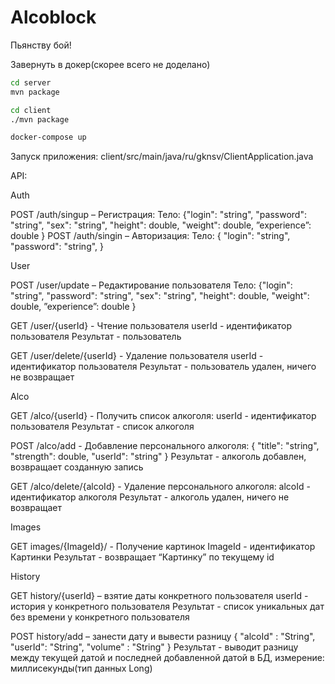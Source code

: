 # Alcoblock
Пьянству бой!

Завернуть в докер(скорее всего не доделано)
```bash
cd server
mvn package
```
```bash
cd client
./mvn package
```
```bash
docker-compose up
```

Запуск приложения:
client/src/main/java/ru/gknsv/ClientApplication.java

API:

Auth

POST /auth/singup – Регистрация:
Тело:
{"login": "string",
"password": "string",
"sex": "string",
"height": double,
"weight": double,
”experience”: double
}
POST /auth/singin – Авторизация:
Тело:
{
"login": "string",
"password": "string",
}

User

POST /user/update – Редактирование пользователя
Тело:
{"login": "string",
"password": "string",
"sex": "string",
"height": double,
"weight": double,
”experience”: double
}
‌

GET /user/{userId} - Чтение пользователя
userId - идентификатор пользователя
Результат - пользователь
‌

GET /user/delete/{userId} - Удаление пользователя
userId - идентификатор пользователя
Результат - пользователь удален, ничего не возвращает

Alco

GET /alco/{userId} - Получить список алкоголя:
userId - идентификатор пользователя
Результат - список алкоголя
‌

POST /alco/add - Добавление персонального алкоголя:
{
"title": "string",
"strength": double,
"userId": "string"
}
Результат - алкоголь добавлен, возвращает созданную запись
‌

GET /alco/delete/{alcoId} - Удаление персонального алкоголя:
alcoId - идентификатор алкоголя
Результат - алкоголь удален, ничего не возвращает


Images

GET images/{ImageId}/ - Получение картинок
ImageId - идентификатор Картинки
Результат - возвращает “Картинку” по текущему id


History

GET history/{userId} – взятие даты конкретного пользователя
userId - история у конкретного пользователя
Результат - список уникальных дат без времени у конкретного пользователя
‌

POST history/add – занести дату и вывести разницу
{
"alcoId" : "String",
"userId": "String",
"volume" : "String"
}
Результат - выводит разницу между текущей датой и последней добавленной датой в БД, измерение: миллисекунды(тип данных Long)